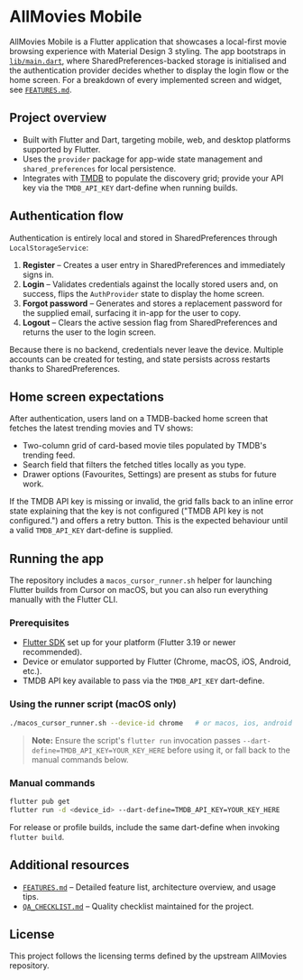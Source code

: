 # AllMovies Mobile

AllMovies Mobile is a Flutter application that showcases a local-first movie browsing experience with Material Design 3 styling. The app bootstraps in [`lib/main.dart`](lib/main.dart), where SharedPreferences-backed storage is initialised and the authentication provider decides whether to display the login flow or the home screen. For a breakdown of every implemented screen and widget, see [`FEATURES.md`](FEATURES.md).

## Project overview
- Built with Flutter and Dart, targeting mobile, web, and desktop platforms supported by Flutter.
- Uses the `provider` package for app-wide state management and `shared_preferences` for local persistence.
- Integrates with [TMDB](https://www.themoviedb.org/) to populate the discovery grid; provide your API key via the `TMDB_API_KEY` dart-define when running builds.

## Authentication flow
Authentication is entirely local and stored in SharedPreferences through `LocalStorageService`:

1. **Register** – Creates a user entry in SharedPreferences and immediately signs in.
2. **Login** – Validates credentials against the locally stored users and, on success, flips the `AuthProvider` state to display the home screen.
3. **Forgot password** – Generates and stores a replacement password for the supplied email, surfacing it in-app for the user to copy.
4. **Logout** – Clears the active session flag from SharedPreferences and returns the user to the login screen.

Because there is no backend, credentials never leave the device. Multiple accounts can be created for testing, and state persists across restarts thanks to SharedPreferences.

## Home screen expectations
After authentication, users land on a TMDB-backed home screen that fetches the latest trending movies and TV shows:

- Two-column grid of card-based movie tiles populated by TMDB's trending feed.
- Search field that filters the fetched titles locally as you type.
- Drawer options (Favourites, Settings) are present as stubs for future work.

If the TMDB API key is missing or invalid, the grid falls back to an inline error state explaining that the key is not configured ("TMDB API key is not configured.") and offers a retry button. This is the expected behaviour until a valid `TMDB_API_KEY` dart-define is supplied.

## Running the app
The repository includes a `macos_cursor_runner.sh` helper for launching Flutter builds from Cursor on macOS, but you can also run everything manually with the Flutter CLI.

### Prerequisites
- [Flutter SDK](https://docs.flutter.dev/get-started/install) set up for your platform (Flutter 3.19 or newer recommended).
- Device or emulator supported by Flutter (Chrome, macOS, iOS, Android, etc.).
- TMDB API key available to pass via the `TMDB_API_KEY` dart-define.

### Using the runner script (macOS only)
```bash
./macos_cursor_runner.sh --device-id chrome   # or macos, ios, android
```

> **Note:** Ensure the script's `flutter run` invocation passes `--dart-define=TMDB_API_KEY=YOUR_KEY_HERE` before using it, or fall back to the manual commands below.

### Manual commands
```bash
flutter pub get
flutter run -d <device_id> --dart-define=TMDB_API_KEY=YOUR_KEY_HERE
```

For release or profile builds, include the same dart-define when invoking `flutter build`.

## Additional resources
- [`FEATURES.md`](FEATURES.md) – Detailed feature list, architecture overview, and usage tips.
- [`QA_CHECKLIST.md`](QA_CHECKLIST.md) – Quality checklist maintained for the project.

## License
This project follows the licensing terms defined by the upstream AllMovies repository.
